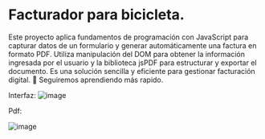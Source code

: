 # Facturador para bicicleta.

Este proyecto aplica fundamentos de programación con JavaScript para capturar datos de un formulario y generar automáticamente una factura en formato PDF. Utiliza manipulación del DOM para obtener la información ingresada por el usuario y la biblioteca jsPDF para estructurar y exportar el documento. Es una solución sencilla y eficiente para gestionar facturación digital. 🚀
Seguiremos aprendiendo más rapido.

Interfaz:
![image](https://github.com/user-attachments/assets/2a5bff0b-886d-4ee6-88f7-5c94737eaf26)


Pdf:

![image](https://github.com/user-attachments/assets/066576ce-0781-4ce5-be29-cc1bd1c98f7b)
